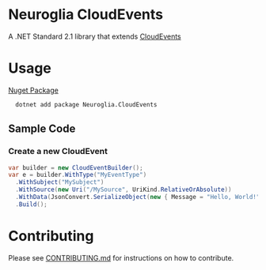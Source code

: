 # Neuroglia CloudEvents
A .NET Standard 2.1 library that extends [CloudEvents](https://github.com/cloudevents/sdk-csharp)

# Usage

[Nuget Package](https://www.nuget.org/packages/Neuroglia.CloudEvents/)

```
  dotnet add package Neuroglia.CloudEvents
```

## Sample Code

### Create a new CloudEvent

```C#
var builder = new CloudEventBuilder();
var e = builder.WithType("MyEventType")
  .WithSubject("MySubject")
  .WithSource(new Uri("/MySource", UriKind.RelativeOrAbsolute))
  .WithData(JsonConvert.SerializeObject(new { Message = "Hello, World!" }), new ContentType(MediaTypeNames.Application.Json))
  .Build();
```

# Contributing

Please see [CONTRIBUTING.md](https://github.com/neuroglia-io/CloudEvents/blob/master/CONTRIBUTING.md) for instructions on how to contribute.
